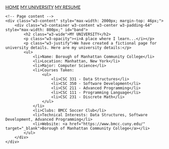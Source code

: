 <!DOCTYPE html>
<html lang="en">
<head>
    <meta charset="UTF-8">
    <meta name="viewport" content="width=device-width, initial-scale=1.0">
    <title>My University</title>
    <style>
        body {
            font-family: "Lato", sans-serif;
        }
        .mySlides {
            display: none;
        }
    </style>
</head>
<body>
    <!-- Navbar -->
    <div class="w3-top">
        <div class="w3-bar w3-black w3-card">
            <a href="index.html" class="w3-bar-item w3-button w3-padding-large">HOME</a>
            <a href="myUniversity.html" class="w3-bar-item w3-button w3-padding-large w3-hide-small">MY UNIVERSITY</a>
            <a href="myResume.html" class="w3-bar-item w3-button w3-padding-large w3-hide-small">MY RESUME</a>
        </div>
    </div>
    
    <!-- Page content -->
    <div class="w3-content" style="max-width: 2000px; margin-top: 46px;">
        <div class="w3-container w3-content w3-center w3-padding-64" style="max-width: 800px;" id="band">
            <h2 class="w3-wide">MY UNIVERSITY</h2>
            <p class="w3-opacity"><i>A place where I learn...</i></p>
            <p class="w3-justify">We have created a fictional page for university details. Here are my university details:</p>
            <ul>
                <li>Name: Borough of Manhattan Community College</li>
                <li>Location: Manhattan, New York</li>
                <li>Major: Computer Science</li>
                <li>Courses Taken:
                    <ul>
                        <li>CSC 331 - Data Structures</li>
                        <li>CSC 350 - Software Development</li>
                        <li>CSC 211 - Advanced Programming</li>
                        <li>CSC 111 - Programming Language</li>
                        <li>CSC 231 - Discrete Math</li>
                    </ul>
                </li>
                <li>Clubs: BMCC Soccer Club</li>
                <li>Technical Interests: Data Structures, Software Development, Advanced Programming</li>
                <li>Website: <a href="https://www.bmcc.cuny.edu/" target="_blank">Borough of Manhattan Community College</a></li>
            </ul>
        </div>
    </div>
</body>
</html>